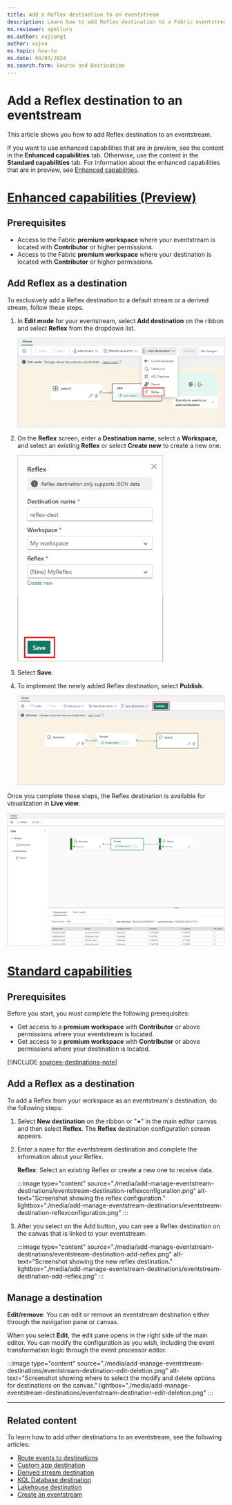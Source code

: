 ```yaml
---
title: Add a Reflex destination to an eventstream
description: Learn how to add Reflex destination to a Fabric eventstream.
ms.reviewer: spelluru
ms.author: xujiang1
author: xujxu
ms.topic: how-to
ms.date: 04/03/2024
ms.search.form: Source and Destination
---
```


# Add a Reflex destination to an eventstream

This article shows you how to add Reflex destination to an eventstream.

If you want to use enhanced capabilities that are in preview, see the content in the **Enhanced capabilities** tab. Otherwise, use the content in the **Standard capabilities** tab. For information about the enhanced capabilities that are in preview, see [Enhanced capabilities](new-capabilities.md).

# [Enhanced capabilities (Preview)](#tab/enhancedcapabilities)

## Prerequisites

- Access to the Fabric **premium workspace** where your eventstream is located with **Contributor** or higher permissions.
- Access to the Fabric **premium workspace** where your destination is located with **Contributor** or higher permissions.

## Add Reflex as a destination

To exclusively add a Reflex destination to a default stream or a derived stream, follow these steps.

1. In **Edit mode** for your eventstream, select **Add destination** on the ribbon and select **Reflex** from the dropdown list.

   ![A screenshot of the Add destination dropdown list with Reflex highlighted.](media/add-destination-reflex-enhanced/add-destination.png)

1. On the **Reflex** screen, enter a **Destination name**, select a **Workspace**, and select an existing **Reflex** or select **Create new** to create a new one.

   ![A screenshot of the Reflex screen.](media/add-destination-reflex-enhanced/reflex-screen.png)

1. Select **Save**.

1. To implement the newly added Reflex destination, select **Publish**.

   ![A screenshot of the stream and Reflex destination in Edit mode with the Publish button highlighted.](media/add-destination-reflex-enhanced/edit-mode.png)

Once you complete these steps, the Reflex destination is available for visualization in **Live view**.

![A screenshot of the Reflex destination available for visualization in Live view.](media/add-destination-reflex-enhanced/live-view.png)

# [Standard capabilities](#tab/standardcapabilities)

## Prerequisites

Before you start, you must complete the following prerequisites:

- Get access to a **premium workspace** with **Contributor** or above permissions where your eventstream is located.
- Get access to a **premium workspace** with **Contributor** or above permissions where your destination is located.

[!INCLUDE [sources-destinations-note](./includes/sources-destinations-note.md)]

## Add a Reflex as a destination

To add a Reflex from your workspace as an eventstream's destination, do the following steps:

1. Select **New destination** on the ribbon or "**+**" in the main editor canvas and then select **Reflex**. The **Reflex** destination configuration screen appears.

1. Enter a name for the eventstream destination and complete the information about your Reflex.

   **Reflex**: Select an existing Reflex or create a new one to receive data.

   :::image type="content" source="./media/add-manage-eventstream-destinations/eventstream-destination-reflexconfiguration.png" alt-text="Screenshot showing the reflex configuration." lightbox="./media/add-manage-eventstream-destinations/eventstream-destination-reflexconfiguration.png" :::

1. After you select on the Add button, you can see a Reflex destination on the canvas that is linked to your eventstream.

   :::image type="content" source="./media/add-manage-eventstream-destinations/eventstream-destination-add-reflex.png" alt-text="Screenshot showing the new reflex destination." lightbox="./media/add-manage-eventstream-destinations/eventstream-destination-add-reflex.png" :::

## Manage a destination

**Edit/remove**: You can edit or remove an eventstream destination either through the navigation pane or canvas.

When you select **Edit**, the edit pane opens in the right side of the main editor. You can modify the configuration as you wish, including the event transformation logic through the event processor editor.

:::image type="content" source="./media/add-manage-eventstream-destinations/eventstream-destination-edit-deletion.png" alt-text="Screenshot showing where to select the modify and delete options for destinations on the canvas." lightbox="./media/add-manage-eventstream-destinations/eventstream-destination-edit-deletion.png" :::

---

## Related content 

To learn how to add other destinations to an eventstream, see the following articles: 

- [Route events to destinations](add-manage-eventstream-destinations-enhanced.md)
- [Custom app destination](add-destination-custom-app-enhanced.md)
- [Derived stream destination](add-destination-derived-stream.md)
- [KQL Database destination](add-destination-kql-database-enhanced.md)
- [Lakehouse destination](add-destination-lakehouse-enhanced.md)
- [Create an eventstream](create-manage-an-eventstream.md)
